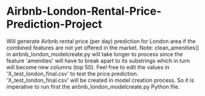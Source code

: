 # Airbnb-London-Rental-Price-Prediction-Project
Will generate Airbnb rental price (per day) prediction for London area if the combined features are not yet offered in the market.
Note: clean_amenities() in airbnb_london_modelcreate.py will take longer to process since the feature 'amenities' will have to break apart to its substrings which in turn will become new columns (top 50). 
Feel free to edit the values in 'X_test_london_final.csv' to test the price prediction. 
'X_test_london_final.csv' will be created in model creation process. So it is imperative to run first the airbnb_london_modelcreate.py Python file.
